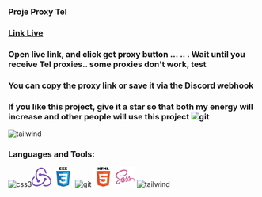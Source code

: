 <h3>Proje Proxy Tel <h3/> <a href="https://amirmohamadhejazi.github.io/proje_finall/">Link Live</a>

<h3 align="left">Open live link, and click get proxy button ... .. . Wait until you receive Tel proxies.. some proxies don't work, test</h3>
<h3 align="left">You can copy the proxy link or save it via the Discord webhook </h3>

<h3 align="left">If you like this project, give it a star so that both my energy will increase and other people will use this project <img src="https://user-images.githubusercontent.com/5713670/87202985-820dcb80-c2b6-11ea-9f56-7ec461c497c3.gif" alt="git" width="30" height="30" /></h3>
<img src="https://github.com/mayankchaudhary26/Cool-Readme-ideas/raw/master/data/lofi.gif" alt="tailwind" />




 


<h3 align="left">Languages and Tools:</h3>
<p align="left">
<img src="https://camo.githubusercontent.com/cda2bff49eb0cd388393e08dd91cc3cf461f095e387d3fdcb8648ab0418010aa/68747470733a2f2f692e67697068792e636f6d2f6d656469612f654e41736a4f353574506267616f72376d612f323030772e77656270" alt="css3" width="40" height="40"/><img src="https://raw.githubusercontent.com/devicons/devicon/master/icons/redux/redux-original.svg" alt="redux" width="40" height="40"/>
<img src="https://raw.githubusercontent.com/devicons/devicon/master/icons/css3/css3-original-wordmark.svg" alt="css3" width="40" height="40"/>
<img src="https://www.vectorlogo.zone/logos/git-scm/git-scm-icon.svg" alt="git" width="40" height="40"/>
<img src="https://raw.githubusercontent.com/devicons/devicon/master/icons/html5/html5-original-wordmark.svg" alt="html5" width="40" height="40"/> 
<img src="https://raw.githubusercontent.com/devicons/devicon/master/icons/sass/sass-original.svg" alt="sass" width="40" height="40"/>
<img src="https://www.vectorlogo.zone/logos/tailwindcss/tailwindcss-icon.svg" alt="tailwind" width="40" height="40"/>
</p>



